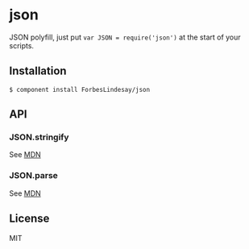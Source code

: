 
# json

  JSON polyfill, just put `var JSON = require('json')` at the start of your scripts.

## Installation

    $ component install ForbesLindesay/json

## API

### JSON.stringify

  See [MDN](https://developer.mozilla.org/en/JavaScript/Reference/Global_Objects/JSON/stringify)

### JSON.parse

  See [MDN](https://developer.mozilla.org/en/JavaScript/Reference/Global_Objects/JSON/parse)

## License

  MIT
